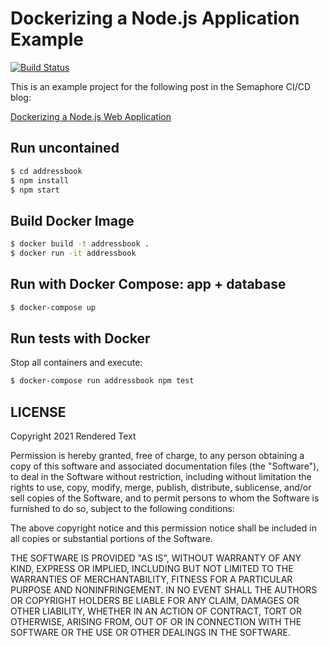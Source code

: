 # Dockerizing a Node.js Application Example

[![Build Status](https://tomfern.semaphoreci.com/badges/dockerizing-nodejs/branches/master.svg)](https://tomfern.semaphoreci.com/projects/dockerizing-nodejs)

This is an example project for the following post in the Semaphore CI/CD blog:

[Dockerizing a Node.js Web Application](https://semaphoreci.com/community/tutorials/dockerizing-a-node-js-web-application)

## Run uncontained

```bash
$ cd addressbook
$ npm install
$ npm start
```

## Build Docker Image

```bash
$ docker build -t addressbook .
$ docker run -it addressbook
```

## Run with Docker Compose: app + database

```bash
$ docker-compose up
```

## Run tests with Docker

Stop all containers and execute:

```bash
$ docker-compose run addressbook npm test
```

## LICENSE

Copyright 2021 Rendered Text

Permission is hereby granted, free of charge, to any person obtaining a copy of this software and associated documentation files (the "Software"), to deal in the Software without restriction, including without limitation the rights to use, copy, modify, merge, publish, distribute, sublicense, and/or sell copies of the Software, and to permit persons to whom the Software is furnished to do so, subject to the following conditions:

The above copyright notice and this permission notice shall be included in all copies or substantial portions of the Software.

THE SOFTWARE IS PROVIDED "AS IS", WITHOUT WARRANTY OF ANY KIND, EXPRESS OR IMPLIED, INCLUDING BUT NOT LIMITED TO THE WARRANTIES OF MERCHANTABILITY, FITNESS FOR A PARTICULAR PURPOSE AND NONINFRINGEMENT. IN NO EVENT SHALL THE AUTHORS OR COPYRIGHT HOLDERS BE LIABLE FOR ANY CLAIM, DAMAGES OR OTHER LIABILITY, WHETHER IN AN ACTION OF CONTRACT, TORT OR OTHERWISE, ARISING FROM, OUT OF OR IN CONNECTION WITH THE SOFTWARE OR THE USE OR OTHER DEALINGS IN THE SOFTWARE.
